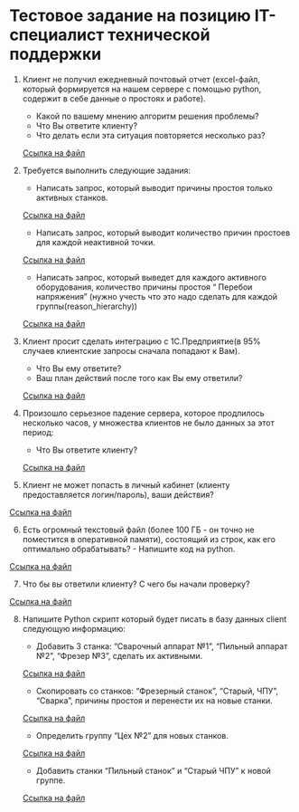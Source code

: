 # Тестовое задание на позицию IT-специалист технической поддержки

1. Клиент не получил ежедневный почтовый отчет (excel-файл, который формируется на нашем
сервере с помощью python, содержит в себе данные о простоях и работе).

    - Какой по вашему мнению алгоритм решения проблемы?
    - Что Вы ответите клиенту?
    - Что делать если эта ситуация повторяется несколько раз?

    [Ссылка на файл](./task_1.md)

2. Требуется выполнить следующие задания:

    - Написать запрос, который выводит причины простоя только активных станков.

    [Ссылка на файл](./database_query_1.py)

    - Написать запрос, который выводит количество причин простоев для каждой
    неактивной точки.

    [Ссылка на файл ](./database_query_2.py)

    - Написать запрос, который выведет для каждого активного оборудования, количество
    причины простоя “ Перебои напряжения” (нужно учесть что это надо сделать для каждой
    группы(reason_hierarchy))

    [Ссылка на файл](./database_query_3.py)

3. Клиент просит сделать интеграцию с 1С.Предприятие(в 95% случаев клиентские запросы сначала попадают к Вам).
    - Что Вы ему ответите?
    - Ваш план действий после того как Вы ему ответили?

    [Ссылка на файл](./task_2.md)


4. Произошло серьезное падение сервера, которое продлилось несколько часов, у множества клиентов не было данных за этот период:
    - Что Вы ответите клиенту?

    [Ссылка на файл](./task_3.md)

5. Клиент не может попасть в личный кабинет (клиенту предоставляется логин/пароль), ваши действия?

[Ссылка на файл](./task_4.md)

6. Есть огромный текстовый файл (более 100 ГБ - он точно не поместится в оперативной памяти), состоящий из строк, как его оптимально обрабатывать? - Напишите код на python.

[Ссылка на файл](./test_script.py)

7. Что бы вы ответили клиенту? С чего бы начали проверку?

[Ссылка на файл](./task_5.md)

8. Напишите Python скрипт который будет писать в базу данных client следующую
информацию:

    - Добавить 3 станка: “Сварочный аппарат №1”, “Пильный аппарат №2”, “Фрезер №3”,
    сделать их активными.

    [Ссылка на файл](./database_query_4.py)

    - Скопировать со станков: “Фрезерный станок”, “Старый, ЧПУ”, “Сварка”, причины
    простоя и перенести их на новые станки.

    [Ссылка на файл](./database_query_5.py)

    - Определить группу “Цех №2” для новых станков.

    [Ссылка на файл](./database_query_6.py)

    - Добавить станки “Пильный станок” и “Старый ЧПУ” к новой группе.

    [Ссылка на файл](./database_query_7.py)
